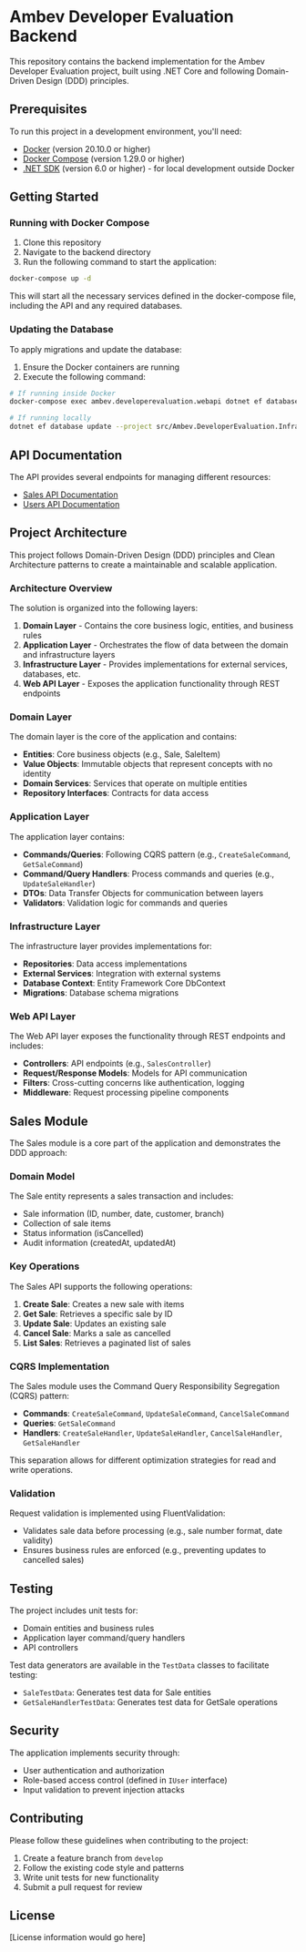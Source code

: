 # Ambev Developer Evaluation Backend

This repository contains the backend implementation for the Ambev Developer Evaluation project, built using .NET Core and following Domain-Driven Design (DDD) principles.

## Prerequisites

To run this project in a development environment, you'll need:

- [Docker](https://www.docker.com/get-started) (version 20.10.0 or higher)
- [Docker Compose](https://docs.docker.com/compose/install/) (version 1.29.0 or higher)
- [.NET SDK](https://dotnet.microsoft.com/download) (version 6.0 or higher) - for local development outside Docker

## Getting Started

### Running with Docker Compose

1. Clone this repository
2. Navigate to the backend directory
3. Run the following command to start the application:

```bash
docker-compose up -d
```

This will start all the necessary services defined in the docker-compose file, including the API and any required databases.

### Updating the Database

To apply migrations and update the database:

1. Ensure the Docker containers are running
2. Execute the following command:

```bash
# If running inside Docker
docker-compose exec ambev.developerevaluation.webapi dotnet ef database update

# If running locally
dotnet ef database update --project src/Ambev.DeveloperEvaluation.Infrastructure --startup-project src/Ambev.DeveloperEvaluation.WebApi
```

## API Documentation

The API provides several endpoints for managing different resources:

- [Sales API Documentation](../../.doc/sales-api.md)
- [Users API Documentation](../../.doc/users-api.md)

## Project Architecture

This project follows Domain-Driven Design (DDD) principles and Clean Architecture patterns to create a maintainable and scalable application.

### Architecture Overview

The solution is organized into the following layers:

1. **Domain Layer** - Contains the core business logic, entities, and business rules
2. **Application Layer** - Orchestrates the flow of data between the domain and infrastructure layers
3. **Infrastructure Layer** - Provides implementations for external services, databases, etc.
4. **Web API Layer** - Exposes the application functionality through REST endpoints

### Domain Layer

The domain layer is the core of the application and contains:

- **Entities**: Core business objects (e.g., Sale, SaleItem)
- **Value Objects**: Immutable objects that represent concepts with no identity
- **Domain Services**: Services that operate on multiple entities
- **Repository Interfaces**: Contracts for data access

### Application Layer

The application layer contains:

- **Commands/Queries**: Following CQRS pattern (e.g., `CreateSaleCommand`, `GetSaleCommand`)
- **Command/Query Handlers**: Process commands and queries (e.g., `UpdateSaleHandler`)
- **DTOs**: Data Transfer Objects for communication between layers
- **Validators**: Validation logic for commands and queries

### Infrastructure Layer

The infrastructure layer provides implementations for:

- **Repositories**: Data access implementations
- **External Services**: Integration with external systems
- **Database Context**: Entity Framework Core DbContext
- **Migrations**: Database schema migrations

### Web API Layer

The Web API layer exposes the functionality through REST endpoints and includes:

- **Controllers**: API endpoints (e.g., `SalesController`)
- **Request/Response Models**: Models for API communication
- **Filters**: Cross-cutting concerns like authentication, logging
- **Middleware**: Request processing pipeline components

## Sales Module

The Sales module is a core part of the application and demonstrates the DDD approach:

### Domain Model

The Sale entity represents a sales transaction and includes:

- Sale information (ID, number, date, customer, branch)
- Collection of sale items
- Status information (isCancelled)
- Audit information (createdAt, updatedAt)

### Key Operations

The Sales API supports the following operations:

1. **Create Sale**: Creates a new sale with items
2. **Get Sale**: Retrieves a specific sale by ID
3. **Update Sale**: Updates an existing sale
4. **Cancel Sale**: Marks a sale as cancelled
5. **List Sales**: Retrieves a paginated list of sales

### CQRS Implementation

The Sales module uses the Command Query Responsibility Segregation (CQRS) pattern:

- **Commands**: `CreateSaleCommand`, `UpdateSaleCommand`, `CancelSaleCommand`
- **Queries**: `GetSaleCommand`
- **Handlers**: `CreateSaleHandler`, `UpdateSaleHandler`, `CancelSaleHandler`, `GetSaleHandler`

This separation allows for different optimization strategies for read and write operations.

### Validation

Request validation is implemented using FluentValidation:

- Validates sale data before processing (e.g., sale number format, date validity)
- Ensures business rules are enforced (e.g., preventing updates to cancelled sales)

## Testing

The project includes unit tests for:

- Domain entities and business rules
- Application layer command/query handlers
- API controllers

Test data generators are available in the `TestData` classes to facilitate testing:

- `SaleTestData`: Generates test data for Sale entities
- `GetSaleHandlerTestData`: Generates test data for GetSale operations

## Security

The application implements security through:

- User authentication and authorization
- Role-based access control (defined in `IUser` interface)
- Input validation to prevent injection attacks

## Contributing

Please follow these guidelines when contributing to the project:

1. Create a feature branch from `develop`
2. Follow the existing code style and patterns
3. Write unit tests for new functionality
4. Submit a pull request for review

## License

[License information would go here]